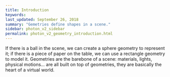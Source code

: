 ```yaml
---
title: Introduction
keywords: 
last_updated: September 26, 2018
summary: "Gemetries define shapes in a scene."
sidebar: photon_v2_sidebar
permalink: photon_v2_geometry_introduction.html
---
```


If there is a ball in the scene, we can create a sphere geometry to represent it; if there is a piece of paper on the table, we can use a rectangle geometry to model it. Geometries are the barebone of a scene: materials, lights, physical motions... are all built on top of geometries, they are basically the heart of a virtual world.

